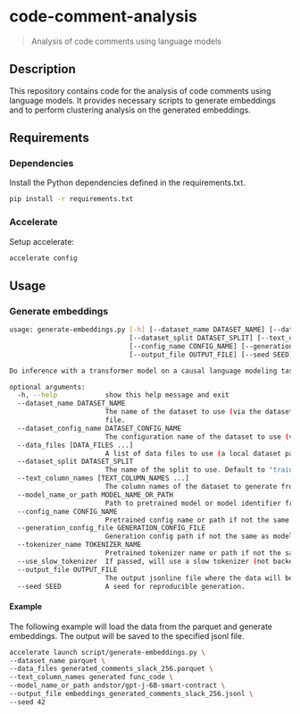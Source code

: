 # code-comment-analysis
> Analysis of code comments using language models

## Description
This repository contains code for the analysis of code comments using language models. It provides necessary scripts to generate embeddings and to perform clustering analysis on the generated embeddings.

## Requirements

### Dependencies
Install the Python dependencies defined in the requirements.txt.
```bash
pip install -r requirements.txt
```

### Accelerate
Setup accelerate:
```bash
accelerate config
```

## Usage

### Generate embeddings

```bash
usage: generate-embeddings.py [-h] [--dataset_name DATASET_NAME] [--dataset_config_name DATASET_CONFIG_NAME] [--data_files [DATA_FILES ...]]
                              [--dataset_split DATASET_SPLIT] [--text_column_names [TEXT_COLUMN_NAMES ...]] [--model_name_or_path MODEL_NAME_OR_PATH]
                              [--config_name CONFIG_NAME] [--generation_config_file GENERATION_CONFIG_FILE] [--tokenizer_name TOKENIZER_NAME] [--use_slow_tokenizer]
                              [--output_file OUTPUT_FILE] [--seed SEED]

Do inference with a transformer model on a causal language modeling task

optional arguments:
  -h, --help            show this help message and exit
  --dataset_name DATASET_NAME
                        The name of the dataset to use (via the datasets library). Can also a be "csv", "json", "parquet" or "arrow" for loading a local or remote
                        file.
  --dataset_config_name DATASET_CONFIG_NAME
                        The configuration name of the dataset to use (via the datasets library).
  --data_files [DATA_FILES ...]
                        A list of data files to use (a local dataset path or a url).
  --dataset_split DATASET_SPLIT
                        The name of the split to use. Default to "train".
  --text_column_names [TEXT_COLUMN_NAMES ...]
                        The column names of the dataset to generate from.
  --model_name_or_path MODEL_NAME_OR_PATH
                        Path to pretrained model or model identifier from huggingface.co/models.
  --config_name CONFIG_NAME
                        Pretrained config name or path if not the same as model_name
  --generation_config_file GENERATION_CONFIG_FILE
                        Generation config path if not the same as model_name
  --tokenizer_name TOKENIZER_NAME
                        Pretrained tokenizer name or path if not the same as model_name
  --use_slow_tokenizer  If passed, will use a slow tokenizer (not backed by the 🤗 Tokenizers library).
  --output_file OUTPUT_FILE
                        The output jsonline file where the data will be saved.
  --seed SEED           A seed for reproducible generation.
```


#### Example

The following example will load the data from the parquet and generate embeddings. The output will be saved to the specified jsonl file.

```bash
accelerate launch script/generate-embeddings.py \
--dataset_name parquet \
--data_files generated_comments_slack_256.parquet \
--text_column_names generated func_code \
--model_name_or_path andstor/gpt-j-6B-smart-contract \
--output_file embeddings_generated_comments_slack_256.jsonl \
--seed 42
```


